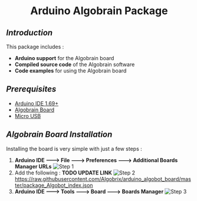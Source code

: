 <h1 align="center"> Arduino Algobrain Package</h1>

## *Introduction*
This package includes :

 - **Arduino support** for the Algobrain board
 - **Compiled source code** of the Algobrain software
 - **Code examples** for using the Algobrain board
## *Prerequisites*
 - [Arduino IDE 1.69+](https://www.arduino.cc)
 - [Algobrain Board](http://www.algobrix.com/)
 - [Micro USB](https://www.amazon.com/s?k=Micro%20USB)
## *Algobrain Board Installation*
Installing the board is very simple with just a few steps :
1. **Arduino IDE ---> File ---> Preferences ---> Additional Boards Manager URLs**
![Step 1](https://i.imgur.com/gLPYp0q.png)
2. Add the following : **TODO UPDATE LINK**
![Step 2](https://i.imgur.com/tk5hSfY.png)
https://raw.githubusercontent.com/Algobrix/arduino_algobot_board/master/package_Algobot_index.json
3. **Arduino IDE ---> Tools ---> Board ---> Boards Manager**
![Step 3](https://i.imgur.com/aEKIZ74.png)

